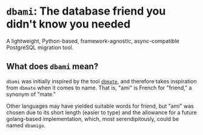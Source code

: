 # `dbami`: The database friend you didn't know you needed

A lightweight, Python-based, framework-agnostic, async-compatible PostgreSQL
migration tool.

## What does `dbami` mean?

`dbami` was initially inspired by the tool
[`dbmate`](https://gitbub.com/amacneil/dbmate), and therefore takes inspiration
from `dbmate` when it comes to name. That is, "ami" is French for "friend," a
synonym of "mate."

Other languages may have yielded suitable words for friend, but "ami" was
chosen due to its short length (easier to type) and the allowance for a future
golang-based implementation, which, most serendipitously, could be named
`dbamigo`.
